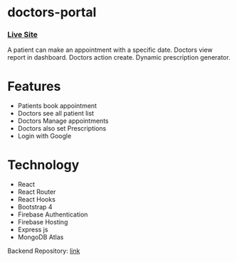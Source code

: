 # doctors-portal
### [Live Site](/) 
A patient can make an appointment with a specific date. Doctors view report in dashboard. Doctors action create. Dynamic prescription generator.

# Features 
- Patients book appointment
- Doctors see all patient list
- Doctors Manage appointments
- Doctors also set Prescriptions
- Login with Google

# Technology
- React
- React Router
- React Hooks 
- Bootstrap 4
- Firebase Authentication
- Firebase Hosting
- Express js
- MongoDB Atlas

Backend Repository: [link](https://github.com/shahnewaz171/doctors-portal-server)






